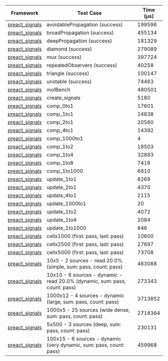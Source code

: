 | Framework | Test Case | Time (μs) |
| --- | --- | --- |
| [preact_signals](https://pub.dev/packages/preact_signals) | avoidablePropagation (success) | 199596 |
| [preact_signals](https://pub.dev/packages/preact_signals) | broadPropagation (success) | 455134 |
| [preact_signals](https://pub.dev/packages/preact_signals) | deepPropagation (success) | 181329 |
| [preact_signals](https://pub.dev/packages/preact_signals) | diamond (success) | 279089 |
| [preact_signals](https://pub.dev/packages/preact_signals) | mux (success) | 397724 |
| [preact_signals](https://pub.dev/packages/preact_signals) | repeatedObservers (success) | 40258 |
| [preact_signals](https://pub.dev/packages/preact_signals) | triangle (success) | 100147 |
| [preact_signals](https://pub.dev/packages/preact_signals) | unstable (success) | 74463 |
| [preact_signals](https://pub.dev/packages/preact_signals) | molBench | 480501 |
| [preact_signals](https://pub.dev/packages/preact_signals) | create_signals | 5180 |
| [preact_signals](https://pub.dev/packages/preact_signals) | comp_0to1 | 17601 |
| [preact_signals](https://pub.dev/packages/preact_signals) | comp_1to1 | 14838 |
| [preact_signals](https://pub.dev/packages/preact_signals) | comp_2to1 | 20560 |
| [preact_signals](https://pub.dev/packages/preact_signals) | comp_4to1 | 14392 |
| [preact_signals](https://pub.dev/packages/preact_signals) | comp_1000to1 | 4 |
| [preact_signals](https://pub.dev/packages/preact_signals) | comp_1to2 | 18503 |
| [preact_signals](https://pub.dev/packages/preact_signals) | comp_1to4 | 32893 |
| [preact_signals](https://pub.dev/packages/preact_signals) | comp_1to8 | 7418 |
| [preact_signals](https://pub.dev/packages/preact_signals) | comp_1to1000 | 6810 |
| [preact_signals](https://pub.dev/packages/preact_signals) | update_1to1 | 8269 |
| [preact_signals](https://pub.dev/packages/preact_signals) | update_2to1 | 4370 |
| [preact_signals](https://pub.dev/packages/preact_signals) | update_4to1 | 2115 |
| [preact_signals](https://pub.dev/packages/preact_signals) | update_1000to1 | 20 |
| [preact_signals](https://pub.dev/packages/preact_signals) | update_1to2 | 4072 |
| [preact_signals](https://pub.dev/packages/preact_signals) | update_1to4 | 2084 |
| [preact_signals](https://pub.dev/packages/preact_signals) | update_1to1000 | 846 |
| [preact_signals](https://pub.dev/packages/preact_signals) | cellx1000 (first: pass, last: pass) | 10600 |
| [preact_signals](https://pub.dev/packages/preact_signals) | cellx2500 (first: pass, last: pass) | 27697 |
| [preact_signals](https://pub.dev/packages/preact_signals) | cellx5000 (first: pass, last: pass) | 73708 |
| [preact_signals](https://pub.dev/packages/preact_signals) | 10x5 - 2 sources - read 20.0% (simple, sum: pass, count: pass) | 463088 |
| [preact_signals](https://pub.dev/packages/preact_signals) | 10x10 - 6 sources - dynamic - read 20.0% (dynamic, sum: pass, count: pass) | 273343 |
| [preact_signals](https://pub.dev/packages/preact_signals) | 1000x12 - 4 sources - dynamic (large, sum: pass, count: pass) | 3713852 |
| [preact_signals](https://pub.dev/packages/preact_signals) | 1000x5 - 25 sources (wide dense, sum: pass, count: pass) | 2718364 |
| [preact_signals](https://pub.dev/packages/preact_signals) | 5x500 - 3 sources (deep, sum: pass, count: pass) | 230131 |
| [preact_signals](https://pub.dev/packages/preact_signals) | 100x15 - 6 sources - dynamic (very dynamic, sum: pass, count: pass) | 459968 |
